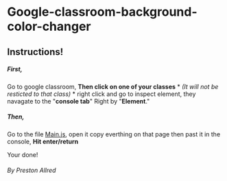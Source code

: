# Google-classroom-background-color-changer
## Instructions!
##### First,
Go to google classroom,
**Then click on one of your classes** * *(It will not be resticted to that class)* *
right click and go to inspect element,
they navagate to the "**console tab**" Right by "**Element**."

##### Then,
Go to the file [Main.js](main.js), open it
copy everthing on that page
then past it in the console,
**Hit enter/return**

Your done!

###### By Preston Allred
